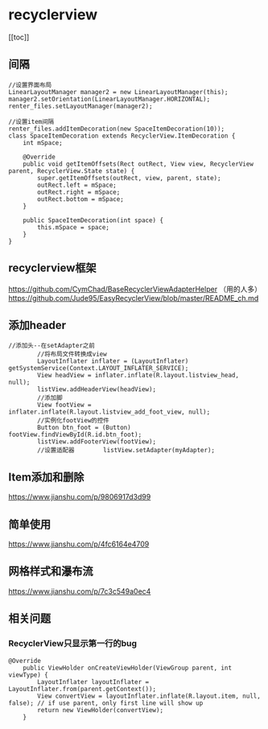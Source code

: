 # recyclerview
[[toc]]
## 间隔
```
//设置界面布局
LinearLayoutManager manager2 = new LinearLayoutManager(this);
manager2.setOrientation(LinearLayoutManager.HORIZONTAL);
renter_files.setLayoutManager(manager2);

//设置item间隔
renter_files.addItemDecoration(new SpaceItemDecoration(10));
class SpaceItemDecoration extends RecyclerView.ItemDecoration {
    int mSpace;

    @Override
    public void getItemOffsets(Rect outRect, View view, RecyclerView parent, RecyclerView.State state) {
        super.getItemOffsets(outRect, view, parent, state);
        outRect.left = mSpace;
        outRect.right = mSpace;
        outRect.bottom = mSpace;
    }

    public SpaceItemDecoration(int space) {
        this.mSpace = space;
    }
}
```

## recyclerview框架
<https://github.com/CymChad/BaseRecyclerViewAdapterHelper> （用的人多）  
<https://github.com/Jude95/EasyRecyclerView/blob/master/README_ch.md>  

## 添加header
```
//添加头--在setAdapter之前
        //将布局文件转换成view
        LayoutInflater inflater = (LayoutInflater) getSystemService(Context.LAYOUT_INFLATER_SERVICE);
        View headView = inflater.inflate(R.layout.listview_head, null);
        listView.addHeaderView(headView);
        //添加脚
        View footView = inflater.inflate(R.layout.listview_add_foot_view, null);
        //实例化footView的控件
        Button btn_foot = (Button) footView.findViewById(R.id.btn_foot);
        listView.addFooterView(footView);
        //设置适配器        listView.setAdapter(myAdapter);

```
## Item添加和删除
<https://www.jianshu.com/p/9806917d3d99>  


## 简单使用
<https://www.jianshu.com/p/4fc6164e4709>   
## 网格样式和瀑布流
<https://www.jianshu.com/p/7c3c549a0ec4>  

## 相关问题  
### RecyclerView只显示第一行的bug
```
@Override
    public ViewHolder onCreateViewHolder(ViewGroup parent, int viewType) {
        LayoutInflater layoutInflater = LayoutInflater.from(parent.getContext());
        View convertView = layoutInflater.inflate(R.layout.item, null, false); // if use parent, only first line will show up
        return new ViewHolder(convertView);
    }
```